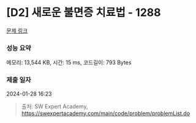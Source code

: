 # [D2] 새로운 불면증 치료법 - 1288 

[문제 링크](https://swexpertacademy.com/main/code/problem/problemDetail.do?contestProbId=AV18_yw6I9MCFAZN) 

### 성능 요약

메모리: 13,544 KB, 시간: 15 ms, 코드길이: 793 Bytes

### 제출 일자

2024-01-28 16:23



> 출처: SW Expert Academy, https://swexpertacademy.com/main/code/problem/problemList.do